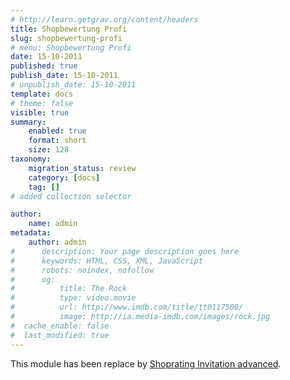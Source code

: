 ```yaml
---
# http://learn.getgrav.org/content/headers
title: Shopbewertung Profi
slug: shopbewertung-profi
# menu: Shopbewertung Profi
date: 15-10-2011
published: true
publish_date: 15-10-2011
# unpublish_date: 15-10-2011
template: docs
# theme: false
visible: true
summary:
    enabled: true
    format: short
    size: 128
taxonomy:
    migration_status: review
    category: [docs]
    tag: []
# added collection selector

author:
    name: admin
metadata:
    author: admin
#      description: Your page description goes here
#      keywords: HTML, CSS, XML, JavaScript
#      robots: noindex, nofollow
#      og:
#          title: The Rock
#          type: video.movie
#          url: http://www.imdb.com/title/tt0117500/
#          image: http://ia.media-imdb.com/images/rock.jpg
#  cache_enable: false
#  last_modified: true
---
```


This module has been replace by [Shoprating Invitation advanced](http://www.mailbeez.com/documentation/mailbeez/shoprating_advanced/).

